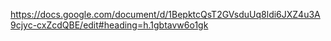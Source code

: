 https://docs.google.com/document/d/1BepktcQsT2GVsduUq8ldi6JXZ4u3A9cjyc-cxZcdQBE/edit#heading=h.1gbtavw6o1gk
